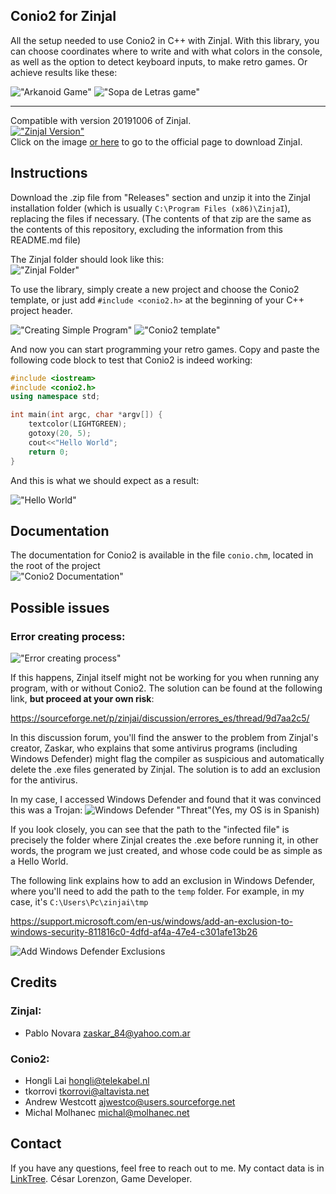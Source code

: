 ## Conio2 for ZinjaI

All the setup needed to use Conio2 in C++ with ZinjaI. With this library, you can choose coordinates where to write and with what colors in the console, as well as the option to detect keyboard inputs, to make retro games. Or achieve results like these:

!["Arkanoid Game"](ReadmeImages/Arkanoid.png)
!["Sopa de Letras game"](ReadmeImages/Sopa.png)

---

Compatible with version 20191006 of ZinjaI.<br>
[!["ZinjaI Version"](ReadmeImages/ZinjaIVersion.png)](https://zinjai.sourceforge.net/)<br>
Click on the image [or here](https://zinjai.sourceforge.net/) to go to the official page to download ZinjaI.

## Instructions

Download the .zip file from "Releases" section and unzip it into the ZinjaI installation folder (which is usually ``C:\Program Files (x86)\ZinjaI``), replacing the files if necessary.
(The contents of that zip are the same as the contents of this repository, excluding the information from this README.md file)

The ZinjaI folder should look like this:<br>
!["ZinjaI Folder"](ReadmeImages/ZinjaiFolder.png)

To use the library, simply create a new project and choose the Conio2 template, or just add ``#include <conio2.h>`` at the beginning of your C++ project header.

!["Creating Simple Program"](ReadmeImages/CreateSimpleProgram.png)
!["Conio2 template"](ReadmeImages/Template.png)

And now you can start programming your retro games. Copy and paste the following code block to test that Conio2 is indeed working:

```cpp
#include <iostream>
#include <conio2.h>
using namespace std;

int main(int argc, char *argv[]) {
	textcolor(LIGHTGREEN);
	gotoxy(20, 5);
	cout<<"Hello World";
	return 0;
}
```

And this is what we should expect as a result:

!["Hello World"](ReadmeImages/HelloWorld.png)

## Documentation

The documentation for Conio2 is available in the file ``conio.chm``, located in the root of the project<br>
!["Conio2 Documentation"](ReadmeImages/Documentation.png)

## Possible issues

### Error creating process:
!["Error creating process"](ReadmeImages/Error.png)

If this happens, ZinjaI itself might not be working for you when running any program, with or without Conio2.
The solution can be found at the following link, **but proceed at your own risk**:

https://sourceforge.net/p/zinjai/discussion/errores_es/thread/9d7aa2c5/

In this discussion forum, you'll find the answer to the problem from ZinjaI's creator, Zaskar, who explains that some antivirus programs (including Windows Defender) might flag the compiler as suspicious and automatically delete the .exe files generated by ZinjaI. The solution is to add an exclusion for the antivirus.

In my case, I accessed Windows Defender and found that it was convinced this was a Trojan:
![Windows Defender "Threat"](ReadmeImages/Defender.png)(Yes, my OS is in Spanish)<br>

If you look closely, you can see that the path to the "infected file" is precisely the folder where ZinjaI creates the .exe before running it, in other words, the program we just created, and whose code could be as simple as a Hello World.

The following link explains how to add an exclusion in Windows Defender, where you'll need to add the path to the ``temp`` folder. For example, in my case, it's ``C:\Users\Pc\zinjai\tmp``

https://support.microsoft.com/en-us/windows/add-an-exclusion-to-windows-security-811816c0-4dfd-af4a-47e4-c301afe13b26

![Add Windows Defender Exclusions](ReadmeImages/Exclusions.png)

## Credits

### ZinjaI:
* Pablo Novara <zaskar_84@yahoo.com.ar>
### Conio2:
 * Hongli Lai <hongli@telekabel.nl>
 * tkorrovi <tkorrovi@altavista.net>
 * Andrew Westcott <ajwestco@users.sourceforge.net>
 * Michal Molhanec <michal@molhanec.net>

## Contact

If you have any questions, feel free to reach out to me. My contact data is in [LinkTree](https://linktr.ee/lorenzoncesar). César Lorenzon, Game Developer.
